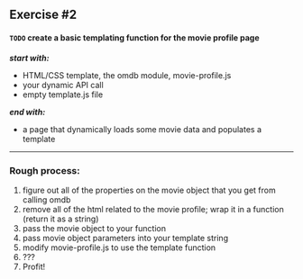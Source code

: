 ## Exercise #2
#### `TODO` create a basic templating function for the movie profile page

***start with:***
- HTML/CSS template, the omdb module, movie-profile.js
- your dynamic API call
- empty template.js file

***end with:***
- a page that dynamically loads some movie data and populates a template

---



### Rough process:

1. figure out all of the properties on the movie object that you get from calling omdb
2. remove all of the html related to the movie profile; wrap it in a function (return it as a string)
3. pass the movie object to your function
4. pass movie object parameters into your template string
5. modify movie-profile.js to use the template function
6. ???
11. Profit!